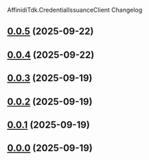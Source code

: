 AffinidiTdk.CredentialIssuanceClient Changelog
<a name="0.0.5"></a>
## [0.0.5](https://www.github.com/affinidi/affinidi-tdk-dotnet/releases/tag/v0.0.5) (2025-09-22)

<a name="0.0.4"></a>
## [0.0.4](https://www.github.com/affinidi/affinidi-tdk-dotnet/releases/tag/v0.0.4) (2025-09-22)

<a name="0.0.3"></a>
## [0.0.3](https://www.github.com/affinidi/affinidi-tdk-dotnet/releases/tag/v0.0.3) (2025-09-19)

<a name="0.0.2"></a>
## [0.0.2](https://www.github.com/affinidi/affinidi-tdk-dotnet/releases/tag/v0.0.2) (2025-09-19)

<a name="0.0.1"></a>
## [0.0.1](https://www.github.com/affinidi/affinidi-tdk-dotnet/releases/tag/v0.0.1) (2025-09-19)

<a name="0.0.0"></a>
## [0.0.0](https://www.github.com/affinidi/affinidi-tdk-dotnet/releases/tag/v0.0.0) (2025-09-19)

